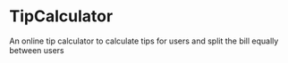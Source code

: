 # TipCalculator
An online tip calculator to calculate tips for users and split the bill equally between users
